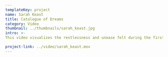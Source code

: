 ```yaml
---
templateKey: project
name: Sarah Keast
title: Catalogue of Dreams
category: Video
thumbnail: ../thumbnails/sarah_keast.jpg
intro: >-
This video visualizes the restlessness and unease felt during the first night of my sleep analysis for the Catalogue of Dreams project.

project-link: ../video/sarah_keast.mov
---
```

